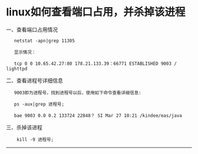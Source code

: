 # linux如何查看端口占用，并杀掉该进程

一、查看端口占用情况

       netstat -apn|grep 11305
    
       显示情况：
    
       tcp 0 0 10.65.42.27:80 178.21.133.39：66771 ESTABLISHED 9003 / lighttpd

二、查看进程号详细信息

       9003即为进程号，找到进程号以后，使用如下命令查看详细信息:
    
       ps -aux|grep 进程号;
    
       bae 9003 0.0 0.2 133724 22848？ SI Mar 27 10:21 /kindee/eas/java

三、杀掉该进程

        kill -9 进程号;
---------------------
